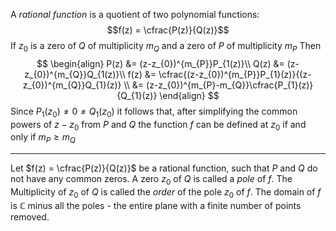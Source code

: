 A *rational function* is a quotient of two polynomial functions: 
$$f(z) = \cfrac{P(z)}{Q(z)}$$
If $z_{0}$ is a zero of $Q$ of multiplicity $m_{Q}$ 
	and a zero of $P$ of multiplicity $m_{P}$
Then 
$$
\begin{align}
P(z) &= (z-z_{0})^{m_{P}}P_{1(z)}\\
Q(z) &= (z-z_{0})^{m_{Q}}Q_{1(z)}\\
f(z) &= \cfrac{(z-z_{0})^{m_{P}}P_{1}(z)}{(z-z_{0})^{m_{Q}}Q_{1}(z)} \\
&= (z-z_{0})^{m_{P}-m_{Q}}\cfrac{P_{1}(z)}{Q_{1}(z)}
\end{align}
$$
Since $P_{1}(z_{0}) \ne 0 \ne Q_{1}(z_{0})$ 
	it follows that, 
		after simplifying the common powers of $z-z_{0}$ from $P$ and $Q$ 
			the function $f$ can be defined at $z_{0}$ if and only if $m_{P} \geq m_{Q}$ 
***
Let $f(z) = \cfrac{P(z)}{Q(z)}$ be a rational function, such that $P$ and $Q$ do not have any common zeros.
A zero $z_{0}$ of $Q$ is called a *pole* of $f$. 
The Multiplicity of $z_{0}$ of $Q$ is called the *order* of the pole $z_{0}$ of $f$. 
The domain of $f$ is $\mathbb{C}$ minus all the poles - the entire plane with a finite number of points removed.